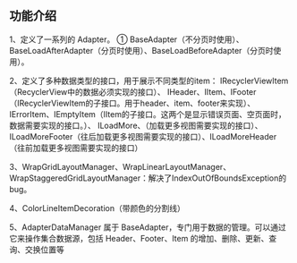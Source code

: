 ## 功能介绍

1、定义了一系列的 Adapter。
    ① BaseAdapter（不分页时使用）、BaseLoadAfterAdapter（分页时使用）、BaseLoadBeforeAdapter（分页时使用）。

2、定义了多种数据类型的接口，用于展示不同类型的item：
    IRecyclerViewItem（RecyclerView中的数据必须实现的接口）、
    IHeader、IItem、IFooter（IRecyclerViewItem的子接口。用于header、item、footer来实现）、
    IErrorItem、IEmptyItem（IItem的子接口。这两个是显示错误页面、空页面时，数据需要实现的接口。）、
    ILoadMore、（加载更多视图需要实现的接口）、ILoadMoreFooter（往后加载更多视图需要实现的接口）、ILoadMoreHeader（往前加载更多视图需要实现的接口）

3、WrapGridLayoutManager、WrapLinearLayoutManager、WrapStaggeredGridLayoutManager：解决了IndexOutOfBoundsException的bug。

4、ColorLineItemDecoration（带颜色的分割线）

5、AdapterDataManager 属于 BaseAdapter，专门用于数据的管理。可以通过它来操作集合数据源，包括 Header、Footer、Item 的增加、删除、更新、查询、交换位置等